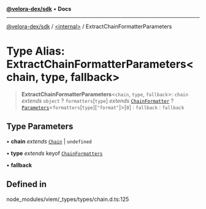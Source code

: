 [**@velora-dex/sdk**](../../README.md) • **Docs**

***

[@velora-dex/sdk](../../globals.md) / [\<internal\>](../README.md) / ExtractChainFormatterParameters

# Type Alias: ExtractChainFormatterParameters\<chain, type, fallback\>

> **ExtractChainFormatterParameters**\<`chain`, `type`, `fallback`\>: `chain` *extends* `object` ? `formatters`\[`type`\] *extends* [`ChainFormatter`](ChainFormatter.md) ? [`Parameters`](Parameters.md)\<`formatters`\[`type`\]\[`"format"`\]\>\[`0`\] : `fallback` : `fallback`

## Type Parameters

• **chain** *extends* [`Chain`](Chain.md) \| `undefined`

• **type** *extends* keyof [`ChainFormatters`](ChainFormatters.md)

• **fallback**

## Defined in

node\_modules/viem/\_types/types/chain.d.ts:125
